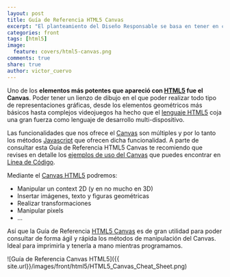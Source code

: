 ```yaml
---
layout: post
title: Guía de Referencia HTML5 Canvas
excerpt: "El planteamiento del Diseño Responsable se basa en tener en cuenta el dispositivo y el contexto que el usuario emplea para acceder al contenido."
categories: front
tags: [html5]
image:
  feature: covers/html5-canvas.png
comments: true
share: true
author: victor_cuervo
---
```


Uno de los **elementos más potentes que apareció con [HTML5][HTML5] fue el Canvas**. Poder tener un lienzo de dibujo en el que poder realizar todo tipo de representaciones gráficas, desde los elementos geométricos más básicos hasta complejos videojuegos ha hecho que el [lenguaje HTML5][HTML5] coja una gran fuerza como lenguaje de desarrollo multi-dispositivo.

Las funcionalidades que nos ofrece el [Canvas][Canvas] son múltiples y por lo tanto los métodos [Javascript][JavaScript] que ofrecen dicha funcionalidad. A parte de consultar esta Guía de Referencia HTML5 Canvas te recomiendo que revises en detalle los [ejemplos de uso del Canvas][Canvas] que puedes encontrar en [Línea de Código][LDC].

Mediante el [Canvas HTML5][Canvas] podremos:

* Manipular un context 2D (y en no mucho en 3D)
* Insertar imágenes, texto y figuras geométricas
* Realizar transformaciones
* Manipular pixels
* ...

Así que la Guía de Referencia [HTML5 Canvas][Canvas] es de gran utilidad para poder consultar de forma ágil y rápida los métodos de manipulación del Canvas. Ideal para imprimirla y tenerla a mano mientras programamos.

![Guía de Referencia Canvas HTML5]({{ site.url}}/images/front/html5/HTML5_Canvas_Cheat_Sheet.png)


[Canvas]: http://lineadecodigo.com/tag/html5-canvas/
[LDC]: http://lineadecodigo.com/ "Aprende a Programar"
[HTML5]: http://www.manualweb.net/html5/
[JavaScript]: http://www.manualweb.net/javascript/
